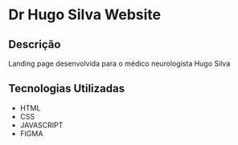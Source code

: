 # Dr Hugo Silva Website

## Descrição
Landing page desenvolvida para o médico neurologista Hugo Silva

## Tecnologias Utilizadas
- HTML
- CSS
- JAVASCRIPT
- FIGMA

